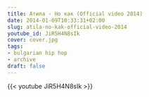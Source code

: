 ```yaml
---
title: Атила - Но как (Official video 2014)
date: 2014-01-09T10:33:31+02:00
slug: atila-no-kak-official-video-2014
youtube_id: JiR5H4N8sIk
cover: cover.jpg
tags:
- bulgarian hip hop
- archive
draft: false
---
```


{{< youtube JiR5H4N8sIk >}}
